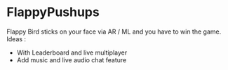 # FlappyPushups
Flappy Bird sticks on your face via AR / ML and you have to win the game.
Ideas :
- With Leaderboard and live multiplayer
- Add music and live audio chat feature
